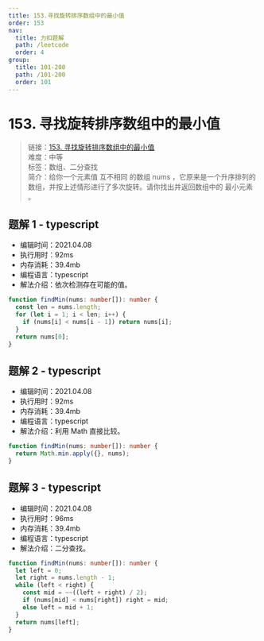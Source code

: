 ```yaml
---
title: 153.寻找旋转排序数组中的最小值
order: 153
nav:
  title: 力扣题解
  path: /leetcode
  order: 4
group:
  title: 101-200
  path: /101-200
  order: 101
---
```


# 153. 寻找旋转排序数组中的最小值

> 链接：[153. 寻找旋转排序数组中的最小值](https://leetcode-cn.com/problems/find-minimum-in-rotated-sorted-array/)  
> 难度：中等  
> 标签：数组、二分查找  
> 简介：给你一个元素值 互不相同 的数组 nums ，它原来是一个升序排列的数组，并按上述情形进行了多次旋转。请你找出并返回数组中的 最小元素 。

## 题解 1 - typescript

- 编辑时间：2021.04.08
- 执行用时：92ms
- 内存消耗：39.4mb
- 编程语言：typescript
- 解法介绍：依次检测存在可能的值。

```typescript
function findMin(nums: number[]): number {
  const len = nums.length;
  for (let i = 1; i < len; i++) {
    if (nums[i] < nums[i - 1]) return nums[i];
  }
  return nums[0];
}
```

## 题解 2 - typescript

- 编辑时间：2021.04.08
- 执行用时：92ms
- 内存消耗：39.4mb
- 编程语言：typescript
- 解法介绍：利用 Math 直接比较。

```typescript
function findMin(nums: number[]): number {
  return Math.min.apply({}, nums);
}
```

## 题解 3 - typescript

- 编辑时间：2021.04.08
- 执行用时：96ms
- 内存消耗：39.4mb
- 编程语言：typescript
- 解法介绍：二分查找。

```typescript
function findMin(nums: number[]): number {
  let left = 0;
  let right = nums.length - 1;
  while (left < right) {
    const mid = ~~((left + right) / 2);
    if (nums[mid] < nums[right]) right = mid;
    else left = mid + 1;
  }
  return nums[left];
}
```

